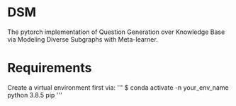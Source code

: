 # DSM
The pytorch implementation of Question Generation over Knowledge Base via Modeling Diverse Subgraphs with Meta-learner.
# Requirements
Create a virtual environment first via:
'''
$ conda activate -n your_env_name python 3.8.5 pip
'''
